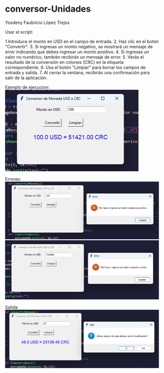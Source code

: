 # conversor-Unidades
Yosdeny Faubricio López Trejos

Usar el script:

1.Introduce el monto en USD en el campo de entrada.
2. Haz clic en el botón "Convertir".
3. Si ingresas un monto negativo, se mostrará un mensaje de error indicando que debes ingresar un monto positivo.
4. Si ingresas un valor no numérico, también recibirás un mensaje de error.
5. Verás el resultado de la conversión en colones (CRC) en la etiqueta correspondiente.
6. Usa el botón "Limpiar" para borrar los campos de entrada y salida.
7. Al cerrar la ventana, recibirás una confirmación para salir de la aplicación.

Ejemplo de ejecucion:
![alt text](<Screenshot 2024-10-18 213757.png>)

Errores:
![alt text](<Screenshot 2024-10-18 212848.png>)
![alt text](<Screenshot 2024-10-18 212326.png>)

Salida:
![alt text](<Screenshot 2024-10-18 212934.png>)